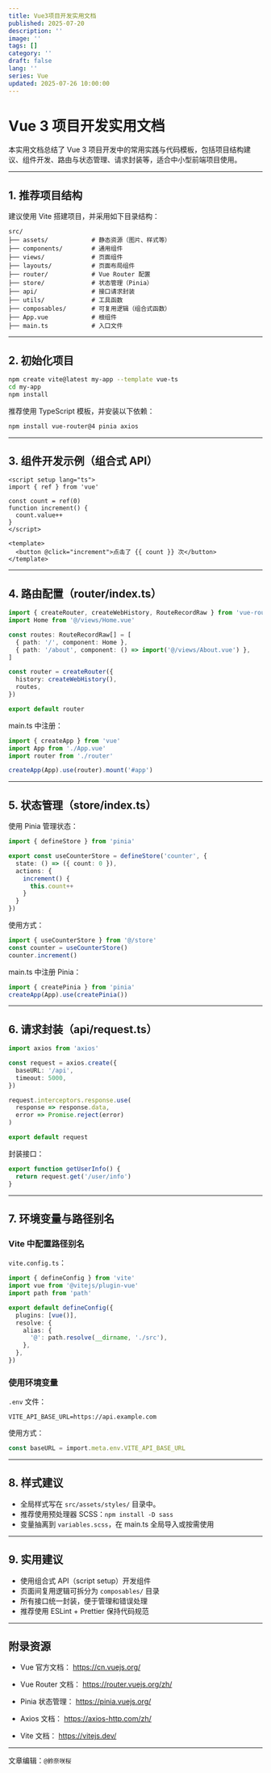 ```yaml
---
title: Vue3项目开发实用文档
published: 2025-07-20
description: ''
image: ''
tags: []
category: ''
draft: false 
lang: ''
series: Vue
updated: 2025-07-26 10:00:00
---
```

# Vue 3 项目开发实用文档

本实用文档总结了 Vue 3 项目开发中的常用实践与代码模板，包括项目结构建议、组件开发、路由与状态管理、请求封装等，适合中小型前端项目使用。

---

## 1. 推荐项目结构

建议使用 Vite 搭建项目，并采用如下目录结构：

```
src/
├── assets/            # 静态资源（图片、样式等）
├── components/        # 通用组件
├── views/             # 页面组件
├── layouts/           # 页面布局组件
├── router/            # Vue Router 配置
├── store/             # 状态管理（Pinia）
├── api/               # 接口请求封装
├── utils/             # 工具函数
├── composables/       # 可复用逻辑（组合式函数）
├── App.vue            # 根组件
├── main.ts            # 入口文件
```

---

## 2. 初始化项目

```bash
npm create vite@latest my-app --template vue-ts
cd my-app
npm install
```

推荐使用 TypeScript 模板，并安装以下依赖：

```bash
npm install vue-router@4 pinia axios
```

---

## 3. 组件开发示例（组合式 API）

```vue
<script setup lang="ts">
import { ref } from 'vue'

const count = ref(0)
function increment() {
  count.value++
}
</script>

<template>
  <button @click="increment">点击了 {{ count }} 次</button>
</template>
```

---

## 4. 路由配置（router/index.ts）

```ts
import { createRouter, createWebHistory, RouteRecordRaw } from 'vue-router'
import Home from '@/views/Home.vue'

const routes: RouteRecordRaw[] = [
  { path: '/', component: Home },
  { path: '/about', component: () => import('@/views/About.vue') },
]

const router = createRouter({
  history: createWebHistory(),
  routes,
})

export default router
```

main.ts 中注册：

```ts
import { createApp } from 'vue'
import App from './App.vue'
import router from './router'

createApp(App).use(router).mount('#app')
```

---

## 5. 状态管理（store/index.ts）

使用 Pinia 管理状态：

```ts
import { defineStore } from 'pinia'

export const useCounterStore = defineStore('counter', {
  state: () => ({ count: 0 }),
  actions: {
    increment() {
      this.count++
    }
  }
})
```

使用方式：

```ts
import { useCounterStore } from '@/store'
const counter = useCounterStore()
counter.increment()
```

main.ts 中注册 Pinia：

```ts
import { createPinia } from 'pinia'
createApp(App).use(createPinia())
```

---

## 6. 请求封装（api/request.ts）

```ts
import axios from 'axios'

const request = axios.create({
  baseURL: '/api',
  timeout: 5000,
})

request.interceptors.response.use(
  response => response.data,
  error => Promise.reject(error)
)

export default request
```

封装接口：

```ts
export function getUserInfo() {
  return request.get('/user/info')
}
```

---

## 7. 环境变量与路径别名

### Vite 中配置路径别名

`vite.config.ts`：

```ts
import { defineConfig } from 'vite'
import vue from '@vitejs/plugin-vue'
import path from 'path'

export default defineConfig({
  plugins: [vue()],
  resolve: {
    alias: {
      '@': path.resolve(__dirname, './src'),
    },
  },
})
```

### 使用环境变量

`.env` 文件：

```
VITE_API_BASE_URL=https://api.example.com
```

使用方式：

```ts
const baseURL = import.meta.env.VITE_API_BASE_URL
```

---

## 8. 样式建议

- 全局样式写在 `src/assets/styles/` 目录中。
- 推荐使用预处理器 SCSS：`npm install -D sass`
- 变量抽离到 `variables.scss`，在 main.ts 全局导入或按需使用

---

## 9. 实用建议

- 使用组合式 API（script setup）开发组件
- 页面间复用逻辑可拆分为 `composables/` 目录
- 所有接口统一封装，便于管理和错误处理
- 推荐使用 ESLint + Prettier 保持代码规范

---

## 附录资源

- Vue 官方文档：
https://cn.vuejs.org/

- Vue Router 文档：
https://router.vuejs.org/zh/

- Pinia 状态管理：
https://pinia.vuejs.org/

- Axios 文档：
https://axios-http.com/zh/

- Vite 文档：
https://vitejs.dev/

---

文章编辑：`@鈴奈咲桜`